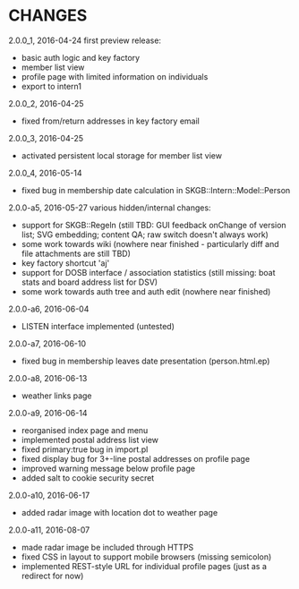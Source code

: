CHANGES
=======

2.0.0_1, 2016-04-24
first preview release:
- basic auth logic and key factory
- member list view
- profile page with limited information on individuals
- export to intern1

2.0.0_2, 2016-04-25
- fixed from/return addresses in key factory email

2.0.0_3, 2016-04-25
- activated persistent local storage for member list view

2.0.0_4, 2016-05-14
- fixed bug in membership date calculation in SKGB::Intern::Model::Person

2.0.0-a5, 2016-05-27
various hidden/internal changes:
- support for SKGB::Regeln
  (still TBD: GUI feedback onChange of version list; SVG embedding; content QA; raw switch doesn't always work)
- some work towards wiki (nowhere near finished - particularly diff and file attachments are still TBD)
- key factory shortcut 'aj'
- support for DOSB interface / association statistics (still missing: boat stats and board address list for DSV)
- some work towards auth tree and auth edit (nowhere near finished)

2.0.0-a6, 2016-06-04
- LISTEN interface implemented (untested)

2.0.0-a7, 2016-06-10
- fixed bug in membership leaves date presentation (person.html.ep)

2.0.0-a8, 2016-06-13
- weather links page

2.0.0-a9, 2016-06-14
- reorganised index page and menu
- implemented postal address list view
- fixed primary:true bug in import.pl
- fixed display bug for 3+-line postal addresses on profile page
- improved warning message below profile page
- added salt to cookie security secret

2.0.0-a10, 2016-06-17
- added radar image with location dot to weather page

2.0.0-a11, 2016-08-07
- made radar image be included through HTTPS
- fixed CSS in layout to support mobile browsers (missing semicolon)
- implemented REST-style URL for individual profile pages (just as a redirect for now)
